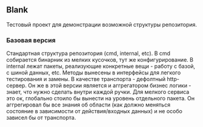 ## Blank

Тестовый проект для демонстрации возможной структуры репозитория.


### Базовая версия
Стандартная структура репозитория (cmd, internal, etc). В cmd собирается бинарник из мелких кусочков, тут же конфигурирование.
В internal лежат пакеты, реализующие конкретные вещи - работу с базой, с шиной данных, etc.
Методы вынесены в интерфейсы для легкого тестирования и замены.
В качестве транспорта - дефолтный http-сервер.
Он же в этой версии является и аггрегатором бизнес логики - знает, что нужно сделать внутри каждой ручки.
Для мелкого сервиса это ок, глобально стоило бы вынести на уровень отдельного пакета.
Он аггрегировал бы все знания об области (как должно меняться состояние в зависимости от действия/входных данных) и не особо зависел бы от транспорта.
